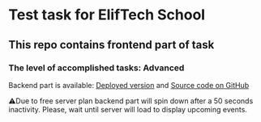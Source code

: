 # Test task for ElifTech School
## This repo contains frontend part of task
### The level of accomplished tasks: **Advanced**

Backend part is available:
[Deployed version](https://eventsboard-back.onrender.com/) and [Source code on GitHub](https://github.com/Yura33-dev/eventsboard-back)

⚠️Due to free server plan backend part will spin down after a 50 seconds inactivity. Please, wait until server will load to display upcoming events.
